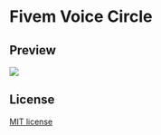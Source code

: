 # Fivem Voice Circle

## Preview
![](https://i.imgur.com/Gmcd07e.gif)

## License
<a href="https://github.com/CENSOR1337/fivem_voice_circle/blob/main/LICENSE">MIT license</a>